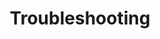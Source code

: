 ---
title: Troubleshooting
description: Solve commonly encountered issues
weight: 14
draft: true
---